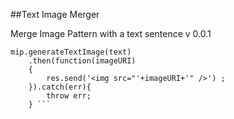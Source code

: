 ##Text Image Merger

Merge Image Pattern with a text sentence
v 0.0.1

```var mip=require('text-image-merger');
mip.generateTextImage(text)
	.then(function(imageURI)
	{
		res.send('<img src="'+imageURI+'" />') ;
	}).catch(err){
		throw err;
	} ```